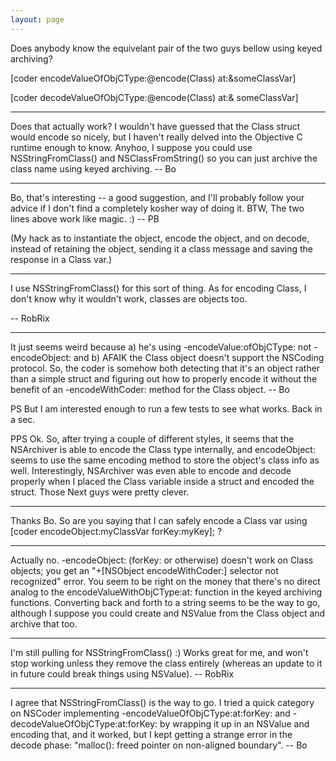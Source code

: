 ```yaml
---
layout: page
---
```


Does anybody know the equivelant pair of the two guys bellow using keyed archiving?

[coder encodeValueOfObjCType:@encode(Class) at:&someClassVar]

[coder decodeValueOfObjCType:@encode(Class) at:& someClassVar]

----

Does that actually work?  I wouldn't have guessed that the Class struct would encode so nicely, but I haven't really delved into the Objective C runtime enough to know.  Anyhoo, I suppose you could use NSStringFromClass() and NSClassFromString() so you can just archive the class name using keyed archiving.   -- Bo

----

Bo, that's interesting -- a good suggestion, and I'll probably follow your advice if I don't find a completely kosher way of doing it.  BTW, The two lines above work like magic. :) -- PB

(My hack as to instantiate the object, encode the object, and on decode, instead of retaining the object, sending it a class message and saving the response in a Class var.)

----

I use NSStringFromClass() for this sort of thing. As for encoding Class, I don't know why it wouldn't work, classes are objects too.

-- RobRix

----

It just seems weird because a) he's using -encodeValue:ofObjCType: not -encodeObject: and b) AFAIK the Class object doesn't support the NSCoding protocol.  So, the coder is somehow both detecting that it's an object rather than a simple struct and figuring out how to properly encode it without the benefit of an -encodeWithCoder: method for the Class object.  -- Bo

PS  But I am interested enough to run a few tests to see what works.  Back in a sec.

PPS  Ok. So, after trying a couple of different styles, it seems that the NSArchiver is able to encode the Class type internally, and encodeObject: seems to use the same encoding method to store the object's class info as well.  Interestingly, NSArchiver was even able to encode and decode properly when I placed the Class variable inside a struct and encoded the struct.  Those Next guys were pretty clever.

----

Thanks Bo.  So are you saying that I can safely encode a Class var using [coder encodeObject:myClassVar forKey:myKey]; ?

----

Actually no.  -encodeObject: (forKey: or otherwise) doesn't work on Class objects; you get an "+[NSObject encodeWithCoder:] selector not recognized" error.  You seem to be right on the money that there's no direct analog to the encodeValueWithObjCType:at: function in the keyed archiving functions.  Converting back and forth to a string seems to be the way to go, although I suppose you could create and NSValue from the Class object and archive that too.

----

I'm still pulling for NSStringFromClass() :) Works great for me, and won't stop working unless they remove the class entirely (whereas an update to it in future could break things using NSValue). -- RobRix

----

I agree that NSStringFromClass() is the way to go.  I tried a quick category on NSCoder implementing -encodeValueOfObjCType:at:forKey: and -decodeValueOfObjCType:at:forKey: by wrapping it up in an NSValue and encoding that, and it worked, but I kept getting a strange error in the decode phase: "malloc(): freed pointer on non-aligned boundary". -- Bo
